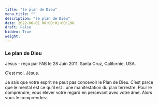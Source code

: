 ```yaml
---
title: "le plan de Dieu"
menu_title: ""
description: "le plan de Dieu"
date: 2022-06-01 06:00:01+00:196
draft: False
hidden: True
weight:
---
```

### Le plan de Dieu

Jésus - reçu par FAB le 28 Juin 2011, Santa Cruz, Californie, USA.

C’est moi, Jésus.

Je sais que votre esprit ne peut pas concevoir le Plan de Dieu. C’est parce que le mental est ce qu’il est : une manifestation du plan terrestre. Pour le comprendre, vous élever votre regard en percevant avec votre âme. Alors vous le comprendrez.
